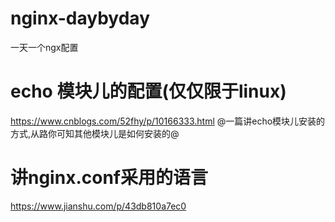 # nginx-daybyday
一天一个ngx配置

# echo 模块儿的配置(仅仅限于linux)
https://www.cnblogs.com/52fhy/p/10166333.html  @一篇讲echo模块儿安装的方式,从路你可知其他模块儿是如何安装的@

# 讲nginx.conf采用的语言
https://www.jianshu.com/p/43db810a7ec0

